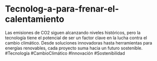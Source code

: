 # Tecnolog-a-para-frenar-el-calentamiento
Las emisiones de CO2 siguen alcanzando niveles históricos, pero la tecnología tiene el potencial de ser un factor clave en la lucha contra el cambio climático. Desde soluciones innovadoras hasta herramientas para energías renovables, cada proyecto suma hacia un futuro sostenible. #Tecnología #CambioClimático #Innovación #Sostenibilidad
